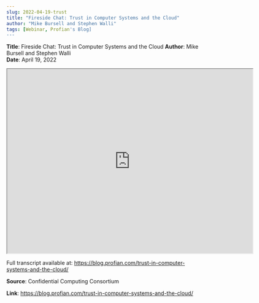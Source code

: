 ```yaml
---
slug: 2022-04-19-trust
title: "Fireside Chat: Trust in Computer Systems and the Cloud"  
author: "Mike Bursell and Stephen Walli"
tags: [Webinar, Profian's Blog]
---
```


**Title**: Fireside Chat: Trust in Computer Systems and the Cloud
**Author**: Mike Bursell and Stephen Walli  
**Date**: April 19, 2022   
  
<iframe src="https://www.youtube.com/embed/8X4Ubv4fxwk" height="480" width="640" allowFullScreen></iframe>

Full transcript available at: https://blog.profian.com/trust-in-computer-systems-and-the-cloud/


**Source**: Confidential Computing Consortium

**Link**: https://blog.profian.com/trust-in-computer-systems-and-the-cloud/